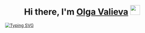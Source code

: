<h1 align="center">Hi there, I'm <a href="https://profile.intra.42.fr/users/carys" target="_blank">Olga Valieva</a> 
<img src="https://github.com/blackcater/blackcater/raw/main/images/Hi.gif" height="32"/></h1>

[![Typing SVG](https://readme-typing-svg.demolab.com/?lines=Student+of+School+21+)](https://git.io/typing-svg)
